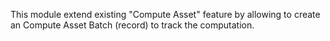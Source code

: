 This module extend existing "Compute Asset" feature by allowing to
create an Compute Asset Batch (record) to track the computation.
